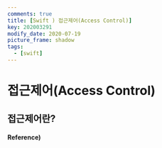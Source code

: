 ```yaml
---
comments: true
title: [Swift ) 접근제어(Access Control)]
key: 202003291
modify_date: 2020-07-19
picture_frame: shadow
tags:
  - [swift]
---
```

 
# 접근제어(Access Control)
 
## 접근제어란?

#### Reference)

